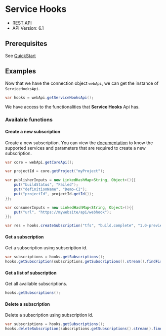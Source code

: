 # Service Hooks

- [REST API](https://docs.microsoft.com/en-us/rest/api/azure/devops/hooks/?view=azure-devops-rest-6.1)
- API Version: 6.1

## Prerequisites

See [QuickStart](quickstart.md)

## Examples

Now that we have the connection object `webApi`, we can get the instance of `ServiceHooksApi`.

```java
var hooks = webApi.getServiceHooksApi();
```

We have access to the functionalities that **Service Hooks** Api has.

### Available functions

#### Create a new subscription

Create a new subscription. You can view the [documentation](https://docs.microsoft.com/en-us/rest/api/azure/devops/hooks/subscriptions/create?view=azure-devops-rest-6.1#examples) to know the supported services and parameters that are required to create a new subscription.

```java
var core = webApi.getCoreApi();

var projectId = core.getProject("myProject");

var publisherInputs = new LinkedHashMap<String, Object>(){{
    put("buildStatus", "Failed");
    put("definitionName", "Demo-CI");
    put("projectId", projectId.getId());
}};

var consumerInputs = new LinkedHashMap<String, Object>(){{
    put("url", "https://mywebsite/api/webhook");
}};

var res = hooks.createSubscription("tfs", "build.complete", "1.0-preview.1", "webHooks", "httpRequest", publisherInputs, consumerInputs);
```

#### Get a subscription

Get a subscription using subscription id.

```java
var subscriptions = hooks.getSubscriptions();
hooks.getSubscription(subscriptions.getSubscriptions().stream().findFirst().get().getId());
```

#### Get a list of subscription

Get all available subscriptions.

```java
hooks.getSubscriptions();
```

#### Delete a subscription

Delete a subscription using subscription id.

```java
var subscriptions = hooks.getSubscriptions();
hooks.deleteSubscription(subscriptions.getSubscriptions().stream().findFirst().get().getId());
```
